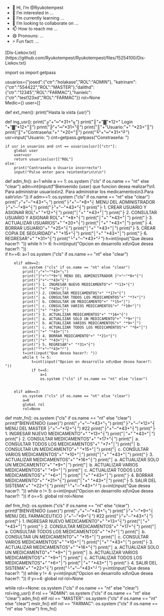 - 👋 Hi, I’m @Ryukotempest
- 👀 I’m interested in ...
- 🌱 I’m currently learning ...
- 💞️ I’m looking to collaborate on ...
- 📫 How to reach me ...
- 😄 Pronouns: ...
- ⚡ Fun fact: ...

<!---
Ryukotempest/Ryukotempest is a ✨ special ✨ repository because its `README.md` (this file) appears on your GitHub profile.
You can click the Preview link to take a look at your changes.
--->[Dis-Liekov.txt](https://github.com/Ryukotempest/Ryukotempest/files/15254100/Dis-Liekov.txt)
import os
import getpass

usuarios={"josed":{"ctr":"holakase","ROL":"ADMIN"}, "katrinam":{"ctr":"554422","ROL":"MASTER"},"dalithd":{"ctr":"12345","ROL":"FARMAC"},"hanielc":{"ctr":"test123xd","ROL":"FARMAC"}}
rol=None     
Medic={}
user=[]

def ext_men():
    print("Hasta la vista {usr}")



def ing_usr():
    print("╔"+"═"*31+"╗")
    print("║"+"▓"*12+" Login "+"▓"*12+"║")
    print("╠"+"═"*31+"╣")
    print("║"+"Usuario:"+" "*23+"║")
    print("║"+"Contraseña:"+" "*20+"║")
    print("╚"+"═"*31+"╝")
    usr=input("Usuario: ")
    cnt=getpass.getpass("Constraseña: ")
    
    if usr in usuarios and cnt == usuarios[usr]["ctr"]:
        global user
        user=usr
        return usuarios[usr]["ROL"]        
    else:
        print("Contraseña o Usuario incorrecto")
        input("Pulse enter para reintentar\n\n\n")
        
def adm_fn(): 
    a=1
    while a == 1:
        os.system ("cls" if os.name == "nt" else "clear") 
        adm=int(input(f"Bienvenido {user} que funcion desea realizar?\n1. Para administrar usuarios\n2. Para administrar los medicamentos\n3.Para salir\n\n-"))
        if adm==1:
            os.system ("cls" if os.name == "nt" else "clear")
            print("┌"+"─"*43+"┐")
            print("├"+"─"*8+"┤ MENU DEL ADMINISTRADOR ├"+"─"*9+"┤") 
            print("├"+"─"*43+"┤")
            print("├ 1. CREAR USUARIO Y ASIGNAR ROL"+" "*12+"┤")
            print("│"+" "*43+"│")
            print("├ 2. CONSULTAR USUARIO Y ASIGNAR ROL"+" "*8+"┤")
            print("│"+" "*43+"│")
            print("├ 3. ACTUALIZAR USUARIOS"+" "*20+"┤")
            print("│"+" "*43+"│")
            print("├ 4. BORRAR USUARIO"+" "*25+"┤")
            print("│"+" "*43+"│")
            print("├ 5. CREAR COPIA DE SEGURIDAD"+" "*15+"┤")
            print("│"+" "*43+"│")
            print("├ 6. REGRESAR"+" "*31+"┤")
            print("└"+"─"*43+"┘")
            h=int(input("Que desea hacer?: "))
            while h != 6:
                h=int(input("Opcion en desarrollo xd\nQue desea hacer?: "))                 
                if h==6:
                    a=1
                    os.system ("cls" if os.name == "nt" else "clear")
         
                    
        elif adm==2:
            os.system ("cls" if os.name == "nt" else "clear")
            print("┌"+"─"*43+"┐")
            print("├"+"─"*9+"┤ MENU DEL ADMINISTRADOR ├"+"─"*8+"┤")
            print("├"+"─"*43+"┤")
            print("├ 1. INGRESAR NUEVO MEDICAMENTO"+" "*13+"┤")
            print("│"+" "*43+"│")
            print("├ 2. CONSULTAR MEDICAMENTOS"+" "*17+"┤")
            print("│ a. CONSULTAR TODOS LOS MEDICAMENTOS"+" "*7+"│")
            print("│ b. CONSULTAR UN MEDICAMENTO"+" "*15+"│")
            print("│ c. CONSULTAR VARIOS MEDICAMENTOS"+" "*10+"│")
            print("│"+" "*43+"│")
            print("├ 3. ACTUALIZAR MEDICAMENTOS"+" "*16+"┤")
            print("│ a. ACTUALIZAR SOLO UN MEDICAMENTO"+" "*9+"│")
            print("│ b. ACTUALIZAR VARIOS MEDICAMENTOS"+" "*9+"│")
            print("│ c. ACTUALIZAR TODOS LOS MEDICAMENTOS"+" "*6+"│")
            print("│"+" "*43+"│")
            print("├ 4. BORRAR MEDICAMENTO"+" "*21+"┤")
            print("│"+" "*43+"│")
            print("├ 5. REGRESAR"+" "*31+"┤")
            print("└"+"─"*43+"┘")
            t=int(input("Que desea hacer?: "))
            while t != 5:
                t=int(input("Opcion en desarrollo xd\nQue desea hacer?: "))
                if t==5:
                    a=1
                    os.system ("cls" if os.name == "nt" else "clear")
                
                
        elif adm==3:
            os.system ("cls" if os.name == "nt" else "clear")
            a=0
            global rol
            rol=None

           
def mstr_fn():
    os.system ("cls" if os.name == "nt" else "clear")
    print(f"BIENVENIDO {user}")
    print("┌"+"─"*43+"┐")
    print("├"+"─"*12+"┤ MENU DEL MASTER ├"+"─"*12+"┤") #22
    print("├"+"─"*43+"┤")
    print("├ 1. INGRESAR NUEVO MEDICAMENTO"+" "*13+"┤")
    print("│"+" "*43+"│")
    print("├ 2. CONSULTAR MEDICAMENTOS"+" "*17+"┤")
    print("│ a. CONSULTAR TODOS LOS MEDICAMENTOS"+" "*7+"│")
    print("│ b. CONSULTAR UN MEDICAMENTO"+" "*15+"│")
    print("│ c. CONSULTAR VARIOS MEDICAMENTOS"+" "*10+"│")
    print("│"+" "*43+"│")
    print("├ 3. ACTUALIZAR MEDICAMENTOS"+" "*16+"┤")
    print("│ a. ACTUALIZAR SOLO UN MEDICAMENTO"+" "*9+"│")
    print("│ b. ACTUALIZAR VARIOS MEDICAMENTOS"+" "*9+"│")
    print("│ c. ACTUALIZAR TODOS LOS MEDICAMENTOS"+" "*6+"│")
    print("│"+" "*43+"│")
    print("├ 4. BORRAR MEDICAMENTO"+" "*21+"┤")
    print("│"+" "*43+"│")
    print("├ 5. SALIR DEL SISTEMA"+" "*22+"┤")
    print("└"+"─"*43+"┘")
    o=int(input("Que desea hacer?: "))
    while o != 5:
        o=int(input("Opcion en desarrollo xd\nQue desea hacer?: "))
    if o==5:
        global rol
        rol=None    
        
def frm_fn():
    os.system ("cls" if os.name == "nt" else "clear")
    print(f"BIENVENIDO {user}")
    print("┌"+"─"*43+"┐")
    print("├"+"─"*9+"┤ MENU DEL FARMACEUTICO ├"+"─"*9+"┤") #22
    print("├"+"─"*43+"┤")
    print("├ 1. INGRESAR NUEVO MEDICAMENTO"+" "*13+"┤")
    print("│"+" "*43+"│")
    print("├ 2. CONSULTAR MEDICAMENTOS"+" "*17+"┤")
    print("│ a. CONSULTAR TODOS LOS MEDICAMENTOS"+" "*7+"│")
    print("│ b. CONSULTAR UN MEDICAMENTO"+" "*15+"│")
    print("│ c. CONSULTAR VARIOS MEDICAMENTOS"+" "*10+"│")
    print("│"+" "*43+"│")
    print("├ 3. ACTUALIZAR MEDICAMENTOS"+" "*16+"┤")
    print("│ a. ACTUALIZAR SOLO UN MEDICAMENTO"+" "*9+"│")
    print("│ b. ACTUALIZAR VARIOS MEDICAMENTOS"+" "*9+"│")
    print("│ c. ACTUALIZAR TODOS LOS MEDICAMENTOS"+" "*6+"│")
    print("│"+" "*43+"│")
    print("├ 4. SALIR DEL SISTEMA"+" "*22+"┤")
    print("└"+"─"*43+"┘") 
    y=int(input("Que desea hacer?: "))
    while y != 4:
        y=int(input("Opcion en desarrollo xd\nQue desea hacer?: "))
    if y==4:
        global rol
        rol=None    





while rol==None:
    os.system ("cls" if os.name == "nt" else "clear")
    rol=ing_usr()
    if rol == "ADMIN":
        os.system ("cls" if os.name == "nt" else "clear")
        adm_fn()
    elif rol == "MASTER":
        os.system ("cls" if os.name == "nt" else "clear")
        mstr_fn()
    elif rol == "FARMAC":
        os.system ("cls" if os.name == "nt" else "clear")
        frm_fn()


